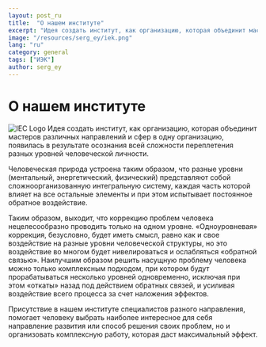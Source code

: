 ```yaml
---
layout: post_ru
title:  "О нашем институте"
excerpt: "Идея создать институт, как организацию, которая объединит мастеров различных направлений и сфер в одну организацию..."
image: "/resources/serg_ey/iek.png"
lang: "ru"
category: general
tags: ["ИЭК"]
author: serg_ey
---
```


# О нашем институте

<img src="/resources/serg_ey/logo_200x200.png" alt="IEC Logo">
Идея создать институт, как организацию, которая объединит мастеров различных направлений и сфер в одну организацию,
появилась в результате осознания всей сложности переплетения разных уровней человеческой личности.

Человеческая природа устроена таким образом, что разные уровни (ментальный, энергетический, физический) представляют
собой сложноорганизованную интегральную систему, каждая часть которой влияет на все остальные элементы и при этом
испытывает постоянное обратное воздействие.

Таким образом, выходит, что коррекцию проблем человека нецелесообразно проводить только на одном уровне. «Одноуровневая»
коррекция, безусловно, будет иметь смысл, равно как и свое воздействие на разные уровни человеческой структуры, но это
воздействие во многом будет нивелироваться и ослабляться «обратной связью». Наилучшим образом решить насущную проблему
человека можно только комплексным подходом, при котором будут прорабатываться несколько уровней одновременно, исключая
при этом «откаты» назад под действием обратных связей, и усиливая воздействие всего процесса за счет наложения эффектов.

Присутствие в нашем институте специалистов разного направления, помогает человеку выбрать наиболее интересное для себя
направление развития или способ решения своих проблем, но и организовать комплексную работу, которая даст максимальный
эффект.
